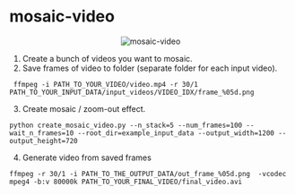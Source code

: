 # mosaic-video

<p align="center">
  <img src="./mosaic-video.gif" alt="mosaic-video">
</p>


1. Create a bunch of videos you want to mosaic.
2. Save frames of video to folder (separate folder for each input video).
```
 ffmpeg -i PATH_TO_YOUR_VIDEO/video.mp4 -r 30/1 PATH_TO_YOUR_INPUT_DATA/input_videos/VIDEO_IDX/frame_%05d.png
```

3. Create mosaic / zoom-out effect.
```
python create_mosaic_video.py --n_stack=5 --num_frames=100 --wait_n_frames=10 --root_dir=example_input_data --output_width=1200 --output_height=720
```

4. Generate video from saved frames
```
ffmpeg -r 30/1 -i PATH_TO_THE_OUTPUT_DATA/out_frame_%05d.png  -vcodec mpeg4 -b:v 80000k PATH_TO_YOUR_FINAL_VIDEO/final_video.avi
```
